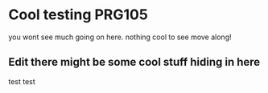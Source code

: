 # Cool testing PRG105 
you wont see much going on here. nothing cool to see move along!

## Edit there might be some cool stuff hiding in here
test test
